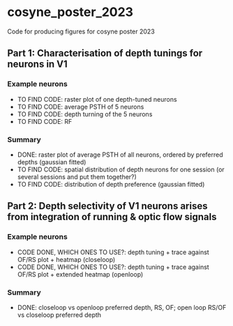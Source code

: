 # cosyne_poster_2023
Code for producing figures for cosyne poster 2023

## Part 1: Characterisation of depth tunings for neurons in V1
### Example neurons
- TO FIND CODE: raster plot of one depth-tuned neurons
- TO FIND CODE: average PSTH of 5 neurons
- TO FIND CODE: depth turning of the 5 neurons
- TO FIND CODE: RF

### Summary
- DONE: raster plot of average PSTH of all neurons, ordered by preferred depths (gaussian fitted)
- TO FIND CODE: spatial distribution of depth neurons for one session (or several sessions and put them together?)
- TO FIND CODE: distribution of depth preference (gaussian fitted)


## Part 2: Depth selectivity of V1 neurons arises from integration of running & optic flow signals
### Example neurons
- CODE DONE, WHICH ONES TO USE?: depth tuning + trace against OF/RS plot + heatmap (closeloop)
- CODE DONE, WHICH ONES TO USE?: depth tuning + trace against OF/RS plot + extended heatmap (openloop)

### Summary
- DONE: closeloop vs openloop preferred depth, RS, OF; open loop RS/OF vs closeloop preferred depth





